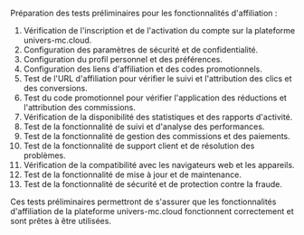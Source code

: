Préparation des tests préliminaires pour les fonctionnalités d'affiliation :

1. Vérification de l'inscription et de l'activation du compte sur la plateforme univers-mc.cloud.
2. Configuration des paramètres de sécurité et de confidentialité.
3. Configuration du profil personnel et des préférences.
4. Configuration des liens d'affiliation et des codes promotionnels.
5. Test de l'URL d'affiliation pour vérifier le suivi et l'attribution des clics et des conversions.
6. Test du code promotionnel pour vérifier l'application des réductions et l'attribution des commissions.
7. Vérification de la disponibilité des statistiques et des rapports d'activité.
8. Test de la fonctionnalité de suivi et d'analyse des performances.
9. Test de la fonctionnalité de gestion des commissions et des paiements.
10. Test de la fonctionnalité de support client et de résolution des problèmes.
11. Vérification de la compatibilité avec les navigateurs web et les appareils.
12. Test de la fonctionnalité de mise à jour et de maintenance.
13. Test de la fonctionnalité de sécurité et de protection contre la fraude.

Ces tests préliminaires permettront de s'assurer que les fonctionnalités d'affiliation de la plateforme univers-mc.cloud fonctionnent correctement et sont prêtes à être utilisées.